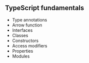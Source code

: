 
## TypeScript fundamentals
* Type annotations
* Arrow function
* Interfaces
* Classes
* Constructors
* Access modifiers
* Properties
* Modules